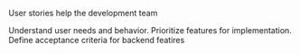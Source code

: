 User stories help the development team

Understand user needs and behavior.
Prioritize features for implementation.
Define acceptance criteria for backend featires